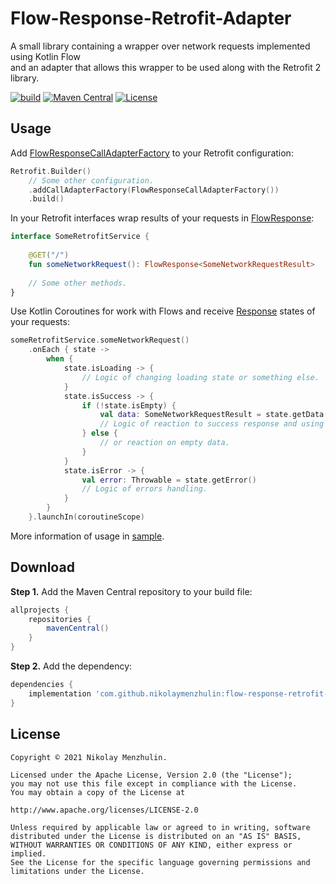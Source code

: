 # Flow-Response-Retrofit-Adapter

A small library containing a wrapper over network requests implemented using Kotlin Flow  
and an adapter that allows this wrapper to be used along with the Retrofit 2 library.

[![build](https://github.com/NikolayMenzhulin/Flow-Response-Retrofit-Adapter/actions/workflows/ci-build.yml/badge.svg)](https://github.com/NikolayMenzhulin/Flow-Response-Retrofit-Adapter/actions/workflows/ci-build.yml) [![Maven Central](https://maven-badges.herokuapp.com/maven-central/com.github.nikolaymenzhulin/flow-response-retrofit-adapter/badge.svg)](https://maven-badges.herokuapp.com/maven-central/com.github.nikolaymenzhulin/flow-response-retrofit-adapter)
[![License](https://img.shields.io/badge/license-Apache%202.0-dark.svg)](http://www.apache.org/licenses/LICENSE-2.0)
## Usage

Add [FlowResponseCallAdapterFactory](https://github.com/NikolayMenzhulin/Flow-Response-Retrofit-Adapter/blob/main/library/src/main/java/com/github/nikolaymenzhulin/flow_response_retrofit_adapter/adapter/FlowResponseCallAdapterFactory.kt) to your Retrofit configuration:
```kotlin
Retrofit.Builder()
    // Some other configuration.
    .addCallAdapterFactory(FlowResponseCallAdapterFactory())
    .build()
```

In your Retrofit interfaces wrap results of your requests in [FlowResponse](https://github.com/NikolayMenzhulin/Flow-Response-Retrofit-Adapter/blob/main/library/src/main/java/com/github/nikolaymenzhulin/flow_response_retrofit_adapter/response/FlowResponse.kt):
```kotlin
interface SomeRetrofitService {
    
    @GET("/")
    fun someNetworkRequest(): FlowResponse<SomeNetworkRequestResult>
    
    // Some other methods.
}
```

Use Kotlin Coroutines for work with Flows and receive [Response](https://github.com/NikolayMenzhulin/Flow-Response-Retrofit-Adapter/blob/main/library/src/main/java/com/github/nikolaymenzhulin/flow_response_retrofit_adapter/response/Response.kt) states of your requests:
```kotlin
someRetrofitService.someNetworkRequest()
    .onEach { state ->
        when {
            state.isLoading -> {
                // Logic of changing loading state or something else.
            }
            state.isSuccess -> {
                if (!state.isEmpty) {
                    val data: SomeNetworkRequestResult = state.getData()
                    // Logic of reaction to success response and using data from it...
                } else {
                    // or reaction on empty data.
                }
            }
            state.isError -> {
                val error: Throwable = state.getError()
                // Logic of errors handling.
            }
        }
    }.launchIn(coroutineScope)
```

More information of usage in [sample](https://github.com/NikolayMenzhulin/Flow-Response-Retrofit-Adapter/tree/main/sample).

## Download

**Step 1.** Add the Maven Central repository to your build file:
```groovy
allprojects {
    repositories {
        mavenCentral()
    }
}
```

**Step 2.** Add the dependency:
```groovy
dependencies {
    implementation 'com.github.nikolaymenzhulin:flow-response-retrofit-adapter:set_latest_version'
}
```

## License

```
Copyright © 2021 Nikolay Menzhulin.

Licensed under the Apache License, Version 2.0 (the "License");
you may not use this file except in compliance with the License.
You may obtain a copy of the License at

http://www.apache.org/licenses/LICENSE-2.0

Unless required by applicable law or agreed to in writing, software
distributed under the License is distributed on an "AS IS" BASIS,
WITHOUT WARRANTIES OR CONDITIONS OF ANY KIND, either express or implied.
See the License for the specific language governing permissions and
limitations under the License.
```
